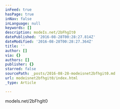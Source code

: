 ```yaml
---
inFeed: true
hasPage: true
inNav: false
inLanguage: null
keywords: []
description: modeIs.net/2bFhgIt0
datePublished: '2016-08-28T00:28:27.814Z'
dateModified: '2016-08-28T00:28:27.364Z'
title: ''
author: []
via: {}
authors: []
publisher: {}
starred: false
sourcePath: _posts/2016-08-28-modeisnet2bfhgit0.md
url: modeisnet2bfhgit0/index.html
_type: Article

---
```

modeIs.net/2bFhgIt0